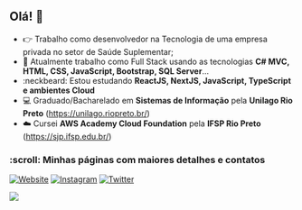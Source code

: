 ## Olá! 👋

- :point_right: Trabalho como desenvolvedor na Tecnologia de uma empresa privada no setor de Saúde Suplementar;
- :pushpin: Atualmente trabalho como Full Stack usando as tecnologias **C# MVC, HTML, CSS, JavaScript, Bootstrap, SQL Server**...
- :neckbeard: Estou estudando **ReactJS, NextJS, JavaScript, TypeScript e ambientes Cloud**
- :computer: Graduado/Bacharelado em **Sistemas de Informação** pela **Unilago Rio Preto** (https://unilago.riopreto.br/)
- :cloud: Cursei **AWS Academy Cloud Foundation** pela **IFSP Rio Preto** (https://sjp.ifsp.edu.br/)

<h3> :scroll: Minhas páginas com maiores detalhes e contatos</h3>

<p align="left">
  <a href="https://julianoalexandre.com.br"><img alt="Website" src="https://img.shields.io/badge/Website-https://julianoalexandre.com.br-blue?style=flat-square&logo=firefox"></a>
  <a href="https://www.instagram.com/julianoriopreto/"><img alt="Instagram" src="https://img.shields.io/badge/Instagram-julianoriopreto-blue?style=flat-square&logo=instagram"></a>
  <a href="https://www.twitter.com/julianoriopreto/"><img alt="Twitter" src="https://img.shields.io/badge/Twitter-julianoriopreto-blue?style=flat-square&logo=twitter"></a>
  
  ![](https://komarev.com/ghpvc/?username=julianoriopreto&style=flat-square&color=blue)
</p>
